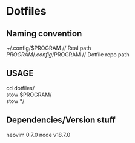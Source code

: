 # Dotfiles

## Naming convention
~/.config/$PROGRAM // Real path  
$PROGRAM/.config/$PROGRAM // Dotfile repo path  

## USAGE
cd dotfiles/  
stow $PROGRAM/  
stow */  

## Dependencies/Version stuff  
neovim 0.7.0
node v18.7.0
